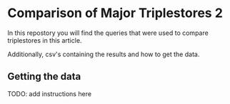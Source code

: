 # Comparison of Major Triplestores 2

In this repostory you will find the queries that were used to compare triplestores in this article.

Additionally, csv's containing the results and how to get the data.

## Getting the data

TODO: add instructions here

